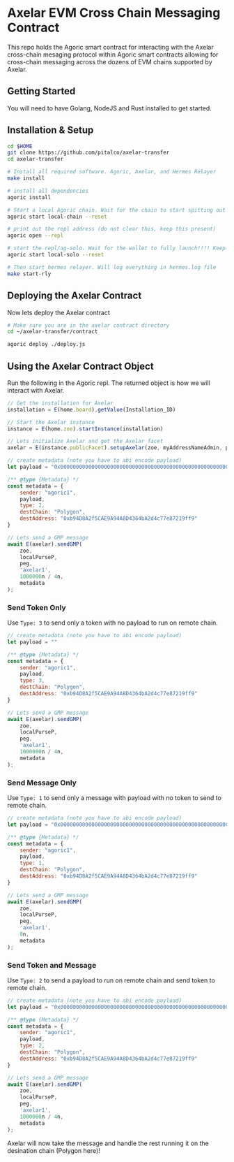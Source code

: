 # Axelar EVM Cross Chain Messaging Contract

This repo holds the Agoric smart contract for interacting with the Axelar cross-chain mesaging protocol within Agoric smart contracts allowing for cross-chain messaging across the dozens of EVM chains supported by Axelar.

## Getting Started
You will need to have Golang, NodeJS and Rust installed to get started.

## Installation & Setup
```bash
cd $HOME
git clone https://github.com/pitalco/axelar-transfer
cd axelar-transfer

# Install all required software. Agoric, Axelar, and Hermes Relayer
make install

# install all dependencies
agoric install

# Start a local Agoric chain. Wait for the chain to start spitting out blocks. Keep running and go to a new terminal.
agoric start local-chain --reset

# print out the repl address (do not clear this, keep this present)
agoric open --repl

# start the repl/ag-solo. Wait for the wallet to fully launch!!!! Keep running in terminal.
agoric start local-solo --reset

# Then start hermes relayer. Will log everything in hermes.log file
make start-rly
```

## Deploying the Axelar Contract

Now lets deploy the Axelar contract
```sh
# Make sure you are in the axelar contract directory
cd ~/axelar-transfer/contract

agoric deploy ./deploy.js
```

## Using the Axelar Contract Object

Run the following in the Agoric repl. The returned object is how we will interact with Axelar.
```javascript
// Get the installation for Axelar
installation = E(home.board).getValue(Installation_ID)

// Start the Axelar instance
instance = E(home.zoe).startInstance(installation)

// Lets initialize Axelar and get the Axelar facet
axelar = E(instance.publicFacet).setupAxelar(zoe, myAddressNameAdmin, port2, controllerConnectionId, hostConnectionId)

// create metadata (note you have to abi encode payload)
let payload = "0x000000000000000000000000000000000000000000000000000000000000002000000000000000000000000000000000000000000000000000000000000000104d79206e616d65206973204d6f72672e00000000000000000000000000000000"

/** @type {Metadata} */
const metadata = {
    sender: "agoric1",
    payload,
    type: 2,
    destChain: "Polygon",
    destAddress: "0xb94D8A2f5CAE9A94A8D4364bA2d4c77e87219ff9"
}

// Lets send a GMP message
await E(axelar).sendGMP(
    zoe,
    localPurseP,
    peg,
    'axelar1',
    1000000n / 4n,
    metadata
);
```

### Send Token Only
Use `Type: 3` to send only a token with no payload to run on remote chain.
```javascript
// create metadata (note you have to abi encode payload)
let payload = ""

/** @type {Metadata} */
const metadata = {
    sender: "agoric1",
    payload,
    type: 3,
    destChain: "Polygon",
    destAddress: "0xb94D8A2f5CAE9A94A8D4364bA2d4c77e87219ff9"
}

// Lets send a GMP message
await E(axelar).sendGMP(
    zoe,
    localPurseP,
    peg,
    'axelar1',
    1000000n / 4n,
    metadata
);
```

### Send Message Only
Use `Type: 1` to send only a message with payload with no token to send to remote chain.
```javascript
// create metadata (note you have to abi encode payload)
let payload = "0x000000000000000000000000000000000000000000000000000000000000002000000000000000000000000000000000000000000000000000000000000000104d79206e616d65206973204d6f72672e00000000000000000000000000000000"

/** @type {Metadata} */
const metadata = {
    sender: "agoric1",
    payload,
    type: 1,
    destChain: "Polygon",
    destAddress: "0xb94D8A2f5CAE9A94A8D4364bA2d4c77e87219ff9"
}

// Lets send a GMP message
await E(axelar).sendGMP(
    zoe,
    localPurseP,
    peg,
    'axelar1',
    0n,
    metadata
);
```

### Send Token and Message
Use `Type: 2` to send a payload to run on remote chain and send token to remote chain.
```javascript
// create metadata (note you have to abi encode payload)
let payload = "0x000000000000000000000000000000000000000000000000000000000000002000000000000000000000000000000000000000000000000000000000000000104d79206e616d65206973204d6f72672e00000000000000000000000000000000"

/** @type {Metadata} */
const metadata = {
    sender: "agoric1",
    payload,
    type: 2,
    destChain: "Polygon",
    destAddress: "0xb94D8A2f5CAE9A94A8D4364bA2d4c77e87219ff9"
}

// Lets send a GMP message
await E(axelar).sendGMP(
    zoe,
    localPurseP,
    peg,
    'axelar1',
    1000000n / 4n,
    metadata
);
```

Axelar will now take the message and handle the rest running it on the desination chain (Polygon here)!